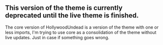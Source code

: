 <h2>This version of the theme is currently deprecated until the live theme is finished.</h2>

The core version of HollywoodUndead is a version of the theme with one or less imports, I'm trying to use core as a consolidation of the theme without live updates. Just in case if something goes wrong.
